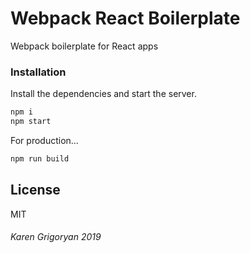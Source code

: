 # Webpack React Boilerplate
Webpack boilerplate for React apps

### Installation

Install the dependencies and start the server.

```sh
npm i
npm start
```

For production...

```sh
npm run build
```

License
----

MIT

###### Karen Grigoryan 2019
